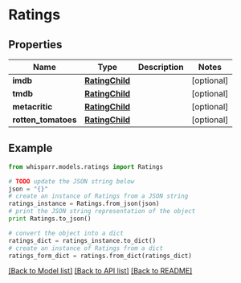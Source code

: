 # Ratings


## Properties

Name | Type | Description | Notes
------------ | ------------- | ------------- | -------------
**imdb** | [**RatingChild**](RatingChild.md) |  | [optional] 
**tmdb** | [**RatingChild**](RatingChild.md) |  | [optional] 
**metacritic** | [**RatingChild**](RatingChild.md) |  | [optional] 
**rotten_tomatoes** | [**RatingChild**](RatingChild.md) |  | [optional] 

## Example

```python
from whisparr.models.ratings import Ratings

# TODO update the JSON string below
json = "{}"
# create an instance of Ratings from a JSON string
ratings_instance = Ratings.from_json(json)
# print the JSON string representation of the object
print Ratings.to_json()

# convert the object into a dict
ratings_dict = ratings_instance.to_dict()
# create an instance of Ratings from a dict
ratings_form_dict = ratings.from_dict(ratings_dict)
```
[[Back to Model list]](../README.md#documentation-for-models) [[Back to API list]](../README.md#documentation-for-api-endpoints) [[Back to README]](../README.md)


